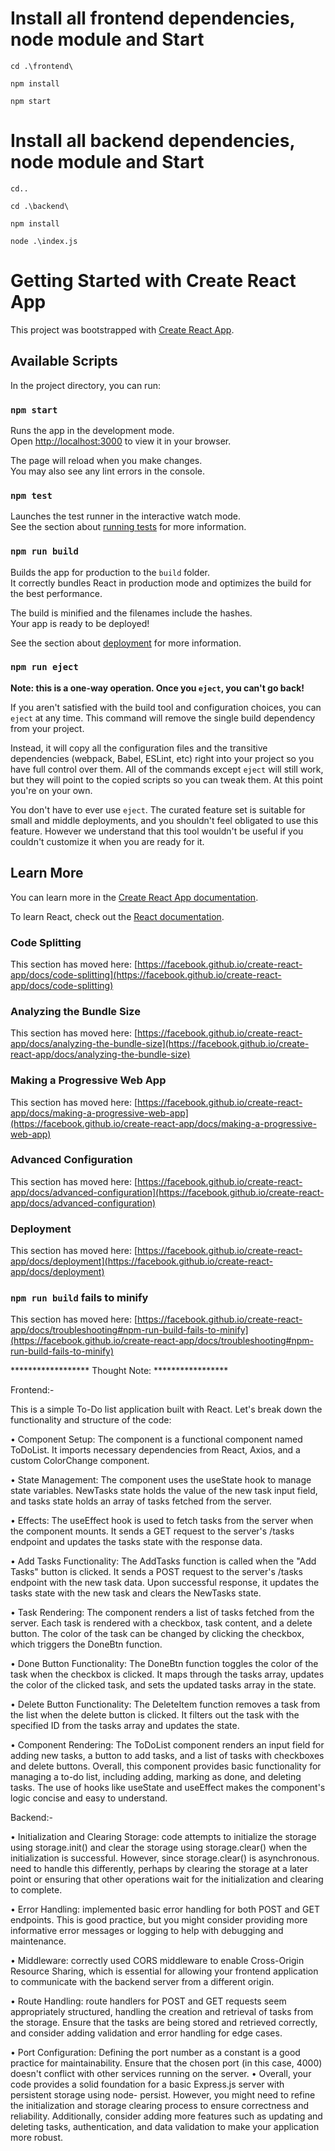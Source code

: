 
# Install all frontend dependencies, node module and Start 

`cd .\frontend\`

`npm install`

`npm start`

# Install all backend dependencies, node module and Start 

`cd..`

`cd .\backend\`

`npm install`

`node .\index.js`

# Getting Started with Create React App

This project was bootstrapped with [Create React App](https://github.com/facebook/create-react-app).

## Available Scripts

In the project directory, you can run:

### `npm start`

Runs the app in the development mode.\
Open [http://localhost:3000](http://localhost:3000) to view it in your browser.

The page will reload when you make changes.\
You may also see any lint errors in the console.

### `npm test`

Launches the test runner in the interactive watch mode.\
See the section about [running tests](https://facebook.github.io/create-react-app/docs/running-tests) for more information.

### `npm run build`

Builds the app for production to the `build` folder.\
It correctly bundles React in production mode and optimizes the build for the best performance.

The build is minified and the filenames include the hashes.\
Your app is ready to be deployed!

See the section about [deployment](https://facebook.github.io/create-react-app/docs/deployment) for more information.

### `npm run eject`

**Note: this is a one-way operation. Once you `eject`, you can't go back!**

If you aren't satisfied with the build tool and configuration choices, you can `eject` at any time. This command will remove the single build dependency from your project.

Instead, it will copy all the configuration files and the transitive dependencies (webpack, Babel, ESLint, etc) right into your project so you have full control over them. All of the commands except `eject` will still work, but they will point to the copied scripts so you can tweak them. At this point you're on your own.

You don't have to ever use `eject`. The curated feature set is suitable for small and middle deployments, and you shouldn't feel obligated to use this feature. However we understand that this tool wouldn't be useful if you couldn't customize it when you are ready for it.

## Learn More

You can learn more in the [Create React App documentation](https://facebook.github.io/create-react-app/docs/getting-started).

To learn React, check out the [React documentation](https://reactjs.org/).

### Code Splitting

This section has moved here: [https://facebook.github.io/create-react-app/docs/code-splitting](https://facebook.github.io/create-react-app/docs/code-splitting)

### Analyzing the Bundle Size

This section has moved here: [https://facebook.github.io/create-react-app/docs/analyzing-the-bundle-size](https://facebook.github.io/create-react-app/docs/analyzing-the-bundle-size)

### Making a Progressive Web App

This section has moved here: [https://facebook.github.io/create-react-app/docs/making-a-progressive-web-app](https://facebook.github.io/create-react-app/docs/making-a-progressive-web-app)

### Advanced Configuration

This section has moved here: [https://facebook.github.io/create-react-app/docs/advanced-configuration](https://facebook.github.io/create-react-app/docs/advanced-configuration)

### Deployment

This section has moved here: [https://facebook.github.io/create-react-app/docs/deployment](https://facebook.github.io/create-react-app/docs/deployment)

### `npm run build` fails to minify

This section has moved here: [https://facebook.github.io/create-react-app/docs/troubleshooting#npm-run-build-fails-to-minify](https://facebook.github.io/create-react-app/docs/troubleshooting#npm-run-build-fails-to-minify)



****************** Thought Note:  *****************

Frontend:- 

This is a simple To-Do list application built with React. Let's break down the 
functionality and structure of the code: 

• Component Setup: The component is a functional component named 
ToDoList. It imports necessary dependencies from React, Axios, and a 
custom ColorChange component. 

• State Management: The component uses the useState hook to 
manage state variables. NewTasks state holds the value of the new task 
input field, and tasks state holds an array of tasks fetched from the 
server. 

• Effects: The useEffect hook is used to fetch tasks from the server 
when the component mounts. It sends a GET request to the server's 
/tasks endpoint and updates the tasks state with the response data. 

• Add Tasks Functionality: The AddTasks function is called when the 
"Add Tasks" button is clicked. It sends a POST request to the server's 
/tasks endpoint with the new task data. Upon successful response, it 
updates the tasks state with the new task and clears the NewTasks 
state. 

• Task Rendering: The component renders a list of tasks fetched from 
the server. Each task is rendered with a checkbox, task content, and a 
delete button. The color of the task can be changed by clicking the 
checkbox, which triggers the DoneBtn function. 

• Done Button Functionality: The DoneBtn function toggles the color of 
the task when the checkbox is clicked. It maps through the tasks array, 
updates the color of the clicked task, and sets the updated tasks array 
in the state. 

• Delete Button Functionality: The DeleteItem function removes a task 
from the list when the delete button is clicked. It filters out the task with 
the specified ID from the tasks array and updates the state. 

• Component Rendering: The ToDoList component renders an input 
field for adding new tasks, a button to add tasks, and a list of tasks with 
checkboxes and delete buttons. 
Overall, this component provides basic functionality for managing a to-do list, 
including adding, marking as done, and deleting tasks. The use of hooks like 
useState and useEffect makes the component's logic concise and easy to 
understand. 

Backend:-  

• Initialization and Clearing Storage:  code attempts to initialize the 
storage using storage.init() and clear the storage using 
storage.clear() when the initialization is successful. However, since 
storage.clear() is asynchronous. need to handle this differently, 
perhaps by clearing the storage at a later point or ensuring that other 
operations wait for the initialization and clearing to complete. 

• Error Handling:  implemented basic error handling for 
both POST and GET endpoints. This is good practice, but 
you might consider providing more informative error 
messages or logging to help with debugging and 
maintenance. 

• Middleware:  correctly used CORS middleware to enable 
Cross-Origin Resource Sharing, which is essential for 
allowing your frontend application to communicate with 
the backend server from a different origin. 

• Route Handling:  route handlers for POST and GET 
requests seem appropriately structured, handling the 
creation and retrieval of tasks from the storage. Ensure 
that the tasks are being stored and retrieved correctly, and 
consider adding validation and error handling for edge 
cases. 

• Port Configuration: Defining the port number as a 
constant is a good practice for maintainability. Ensure that 
the chosen port (in this case, 4000) doesn't conflict with 
other services running on the server. 
• Overall, your code provides a solid foundation for a basic 
Express.js server with persistent storage using node-
persist. However, you might need to refine the 
initialization and storage clearing process to ensure 
correctness and reliability. Additionally, consider adding 
more features such as updating and deleting tasks, 
authentication, and data validation to make your 
application more robust.
